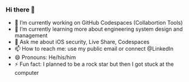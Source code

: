 ### Hi there 👋

- 🔭 I’m currently working on GitHub Codespaces (Collabortion Tools)
- 🌱 I’m currently learning more about engineering system design and management
- 💬 Ask me about iOS security, Live Share, Codespaces
- 📫 How to reach me: use my public email or connect @LinkedIn
- 😄 Pronouns: He/his/him
- ⚡ Fun fact: I planned to be a rock star but then I got stuck at the computer
